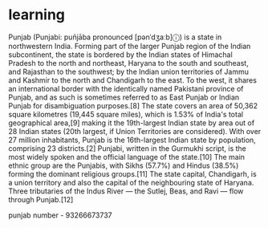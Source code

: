 # learning
Punjab (Punjabi: puñjāba pronounced [pənˈdʒaːb]ⓘ) is a state in northwestern India. Forming part of the larger Punjab region of the Indian subcontinent, the state is bordered by the Indian states of Himachal Pradesh to the north and northeast, Haryana to the south and southeast, and Rajasthan to the southwest; by the Indian union territories of Jammu and Kashmir to the north and Chandigarh to the east. To the west, it shares an international border with the identically named Pakistani province of Punjab, and as such is sometimes referred to as East Punjab or Indian Punjab for disambiguation purposes.[8] The state covers an area of 50,362 square kilometres (19,445 square miles), which is 1.53% of India's total geographical area,[9] making it the 19th-largest Indian state by area out of 28 Indian states (20th largest, if Union Territories are considered). With over 27 million inhabitants, Punjab is the 16th-largest Indian state by population, comprising 23 districts.[2] Punjabi, written in the Gurmukhi script, is the most widely spoken and the official language of the state.[10] The main ethnic group are the Punjabis, with Sikhs (57.7%) and Hindus (38.5%) forming the dominant religious groups.[11] The state capital, Chandigarh, is a union territory and also the capital of the neighbouring state of Haryana. Three tributaries of the Indus River — the Sutlej, Beas, and Ravi — flow through Punjab.[12]

punjab number - 93266673737
